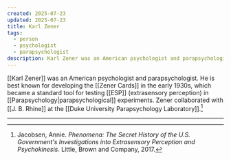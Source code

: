 ```yaml
---
created: 2025-07-23
updated: 2025-07-23
title: Karl Zener
tags:
  - person
  - psychologist
  - parapsychologist
description: Karl Zener was an American psychologist and parapsychologist known for developing the Zener cards used in ESP experiments.
---
```


[[Karl Zener]] was an American psychologist and parapsychologist. He is best known for developing the [[Zener Cards]] in the early 1930s, which became a standard tool for testing [[ESP]] (extrasensory perception) in [[Parapsychology|parapsychological]] experiments. Zener collaborated with [[J. B. Rhine]] at the [[Duke University Parapsychology Laboratory]].[^1]

---

[^1]: Jacobsen, Annie. *Phenomena: The Secret History of the U.S. Government's Investigations into Extrasensory Perception and Psychokinesis*. Little, Brown and Company, 2017.

